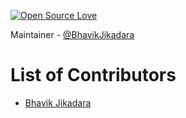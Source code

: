 [![Open Source Love](https://badges.frapsoft.com/os/v1/open-source.svg?v=103)](https://github.com/ellerbrock/open-source-badges/)

Maintainer - [@BhavikJikadara](https://github.com/Bhavik-Jikadara/)

# List of Contributors

- [Bhavik Jikadara](https://github.com/Bhavik-Jikadara/)